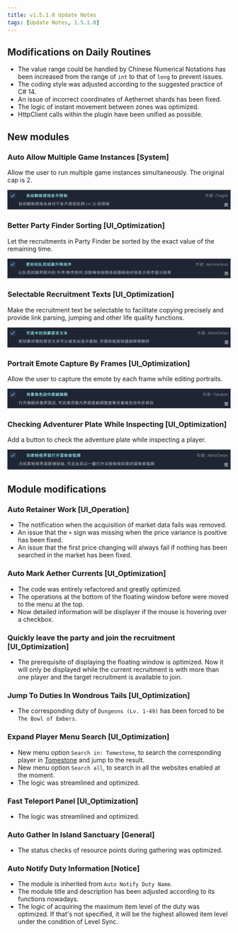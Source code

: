 ```yaml
---
title: v1.5.1.0 Update Notes
tags: [Update Notes, 1.5.1.0]
---
```


## Modifications on Daily Routines

- The value range could be handled by Chinese Numerical Notations has been increased from the range of `int` to that of `long` to prevent issues.
- The coding style was adjusted according to the suggested practice of C# 14.
- An issue of incorrect coordinates of Aethernet shards has been fixed.
- The logic of instant movement between zones was optimized.
- HttpClient calls within the plugin have been unified as possible.

## New modules

### Auto Allow Multiple Game Instances [System]

Allow the user to run multiple game instances simultaneously. The original cap is 2.

![AutoAllowMultipleGames](/assets/Changelog/1.5.1.0/AutoAllowMultipleGames.png)

### Better Party Finder Sorting [UI_Optimization]

Let the recruitments in Party Finder be sorted by the exact value of the remaining time.

![BetterPartyFinderSort](/assets/Changelog/1.5.1.0/BetterPartyFinderSort.png)

### Selectable Recruitment Texts [UI_Optimization]

Make the recruitment text be selectable to facilitate copying precisely and provide link parsing, jumping and other life quality functions.

![SelectableRecruitmentText](/assets/Changelog/1.5.1.0/SelectableRecruitmentText.png)

### Portrait Emote Capture By Frames [UI_Optimization]

Allow the user to capture the emote by each frame while editing portraits.

![PortraitAnimationTimeEditor](/assets/Changelog/1.5.1.0/PortraitAnimationTimeEditor.png)

### Checking Adventurer Plate While Inspecting [UI_Optimization]

Add a button to check the adventure plate while inspecting a player.

![AdventurerPlateThroughInspect](/assets/Changelog/1.5.1.0/AdventurerPlateThroughInspect.png)

## Module modifications

### Auto Retainer Work [UI_Operation]

- The notification when the acquisition of market data fails was removed.
- An issue that the `+` sign was missing when the price variance is positive has been fixed.
- An issue that the first price changing will always fail if nothing has been searched in the market has been fixed.

### Auto Mark Aether Currents [UI_Optimization]

- The code was entirely refactored and greatly optimized.
- The operations at the bottom of the floating window before were moved to the menu at the top.
- Now detailed information will be displayer if the mouse is hovering over a checkbox.

### Quickly leave the party and join the recruitment [UI_Optimization]

- The prerequisite of displaying the floating window is optimized. Now it will only be displayed while the current recruitment is with more than one player and the target recruitment is available to join.

### Jump To Duties In Wondrous Tails [UI_Optimization]

- The corresponding duty of `Dungeons (Lv. 1-49)` has been forced to be `The Bowl of Embers`.

### Expand Player Menu Search [UI_Optimization]

- New menu option `Search in: Tomestone`, to search the corresponding player in [Tomestone](https://tomestone.gg/) and jump to the result.
- New menu option `Search all`, to search in all the websites enabled at the moment.
- The logic was streamlined and optimized.

### Fast Teleport Panel [UI_Optimization]

- The logic was streamlined and optimized.

### Auto Gather In Island Sanctuary  [General]

- The status checks of resource points during gathering was optimized.

### Auto Notify Duty Information [Notice]

- The module is inherited from `Auto Notify Duty Name`.
- The module title and description has been adjusted according to its functions nowadays.
- The logic of acquiring the maximum item level of the duty was optimized. If that's not specified, it will be the highest allowed item level under the condition of Level Sync.